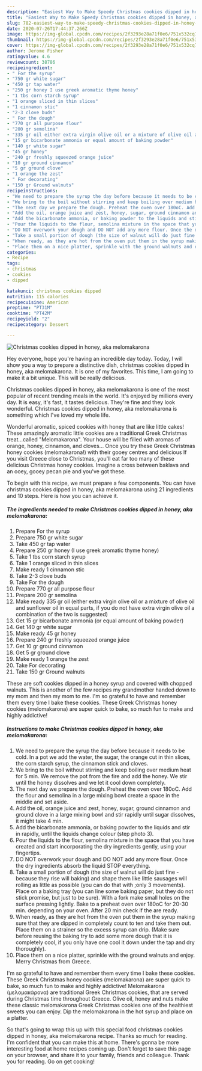 ```yaml
---
description: "Easiest Way to Make Speedy Christmas cookies dipped in honey, aka melomakarona"
title: "Easiest Way to Make Speedy Christmas cookies dipped in honey, aka melomakarona"
slug: 782-easiest-way-to-make-speedy-christmas-cookies-dipped-in-honey-aka-melomakarona
date: 2020-07-26T17:44:37.266Z
image: https://img-global.cpcdn.com/recipes/2f3293e28a71f0e6/751x532cq70/christmas-cookies-dipped-in-honey-aka-melomakarona-recipe-main-photo.jpg
thumbnail: https://img-global.cpcdn.com/recipes/2f3293e28a71f0e6/751x532cq70/christmas-cookies-dipped-in-honey-aka-melomakarona-recipe-main-photo.jpg
cover: https://img-global.cpcdn.com/recipes/2f3293e28a71f0e6/751x532cq70/christmas-cookies-dipped-in-honey-aka-melomakarona-recipe-main-photo.jpg
author: Jerome Fisher
ratingvalue: 4.6
reviewcount: 38786
recipeingredient:
- " For the syrup"
- "750 gr white sugar"
- "450 gr tap water"
- "250 gr honey I use greek aromatic thyme honey"
- "1 tbs corn starch syrup"
- "1 orange sliced in thin slices"
- "1 cinnamon stic"
- "2-3 clove buds"
- " For the dough"
- "770 gr all purpose flour"
- "200 gr semolina"
- "335 gr oil either extra virgin olive oil or a mixture of olive oil and sunflower oil in equal parts if you do not have extra virgin olive oil a combination of the two is suggested"
- "15 gr bicarbonate ammonia or equal amount of baking powder"
- "140 gr white sugar"
- "45 gr honey"
- "240 gr freshly squeezed orange juice"
- "10 gr ground cinnamon"
- "5 gr ground clove"
- "1 orange the zest"
- " For decorating"
- "150 gr Ground walnuts"
recipeinstructions:
- "We need to prepare the syrup the day before because it needs to be cold. In a pot we add the water, the sugar, the orange cut in thin slices, the corn starch syrup, the cinnamon stick and cloves."
- "We bring to the boil without stirring and keep boiling over medium heat for 5 min. We remove the pot from the fire and add the honey. We stir until the honey dissolves and we let it cool down completely."
- "The next day we prepare the dough. Preheat the oven over 180oC. Add the flour and semolina in a large mixing bowl create a space in the middle and set aside."
- "Add the oil, orange juice and zest, honey, sugar, ground cinnamon and ground clove in a large mixing bowl and stir rapidly until sugar dissolves, it might take 4 min."
- "Add the bicarbonate ammonia, or baking powder to the liquids and stir in rapidly, until the liquids change colour (step photo 3)."
- "Pour the liquids to the flour, semolina mixture in the space that you have created and start incorporating the dry ingredients gently, using your fingertips."
- "DO NOT overwork your dough and DO NOT add any more flour. Once the dry ingredients absorb the liquid STOP everything."
- "Take a small portion of dough (the size of walnut will do just fine - because they rise will baking) and shape them like little sausages will rolling as little as possible (you can do that with ;only 3 movements). Place on a baking tray (you can line some baking paper, but they do not stick promise, but just to be sure). With a fork make small holes on the surface pressing lightly. Bake to a preheat oven over 180oC for 20-30 min. depending on your oven. After 20 min check if the are ready."
- "When ready, as they are hot from the oven put them in the syrup making sure that they are dipped in completely count to ten and take them out. Place them on a strainer so the excess syrup can drip. (Make sure before reusing the baking try to add some more dough that it is completely cool, if you only have one cool it down under the tap and dry thoroughly)."
- "Place them on a nice platter, sprinkle with the ground walnuts and enjoy. Merry Christmas from Greece."
categories:
- Recipe
tags:
- christmas
- cookies
- dipped

katakunci: christmas cookies dipped 
nutrition: 115 calories
recipecuisine: American
preptime: "PT31M"
cooktime: "PT42M"
recipeyield: "2"
recipecategory: Dessert

---
```



![Christmas cookies dipped in honey, aka melomakarona](https://img-global.cpcdn.com/recipes/2f3293e28a71f0e6/751x532cq70/christmas-cookies-dipped-in-honey-aka-melomakarona-recipe-main-photo.jpg)

Hey everyone, hope you're having an incredible day today. Today, I will show you a way to prepare a distinctive dish, christmas cookies dipped in honey, aka melomakarona. It is one of my favorites. This time, I am going to make it a bit unique. This will be really delicious.

Christmas cookies dipped in honey, aka melomakarona is one of the most popular of recent trending meals in the world. It's enjoyed by millions every day. It is easy, it's fast, it tastes delicious. They're fine and they look wonderful. Christmas cookies dipped in honey, aka melomakarona is something which I've loved my whole life.

Wonderful aromatic, spiced cookies with honey that are like little cakes! These amazingly aromatic little cookies are a traditional Greek Christmas treat…called &#34;Melomakarona&#34;. Your house will be filled with aromas of orange, honey, cinnamon, and cloves… Once you try these Greek Christmas honey cookies (melomakarona!) with their gooey centres and delicious If you visit Greece close to Christmas, you&#39;ll eat far too many of these delicious Christmas honey cookies. Imagine a cross between baklava and an ooey, gooey pecan pie and you&#39;ve got these.


To begin with this recipe, we must prepare a few components. You can have christmas cookies dipped in honey, aka melomakarona using 21 ingredients and 10 steps. Here is how you can achieve it.

<!--inarticleads1-->

##### The ingredients needed to make Christmas cookies dipped in honey, aka melomakarona:

1. Prepare  For the syrup
1. Prepare 750 gr white sugar
1. Take 450 gr tap water
1. Prepare 250 gr honey (I use greek aromatic thyme honey)
1. Take 1 tbs corn starch syrup
1. Take 1 orange sliced in thin slices
1. Make ready 1 cinnamon stic
1. Take 2-3 clove buds
1. Take  For the dough
1. Prepare 770 gr all purpose flour
1. Prepare 200 gr semolina
1. Make ready 335 gr oil (either extra virgin olive oil or a mixture of olive oil and sunflower oil in equal parts, if you do not have extra virgin olive oil a combination of the two is suggested)
1. Get 15 gr bicarbonate ammonia (or equal amount of baking powder)
1. Get 140 gr white sugar
1. Make ready 45 gr honey
1. Prepare 240 gr freshly squeezed orange juice
1. Get 10 gr ground cinnamon
1. Get 5 gr ground clove
1. Make ready 1 orange the zest
1. Take  For decorating
1. Take 150 gr Ground walnuts


These are soft cookies dipped in a honey syrup and covered with chopped walnuts. This is another of the few recipes my grandmother handed down to my mom and then my mom to me. I&#39;m so grateful to have and remember them every time I bake these cookies. These Greek Christmas honey cookies (melomakarona) are super quick to bake, so much fun to make and highly addictive! 

<!--inarticleads2-->

##### Instructions to make Christmas cookies dipped in honey, aka melomakarona:

1. We need to prepare the syrup the day before because it needs to be cold. In a pot we add the water, the sugar, the orange cut in thin slices, the corn starch syrup, the cinnamon stick and cloves.
1. We bring to the boil without stirring and keep boiling over medium heat for 5 min. We remove the pot from the fire and add the honey. We stir until the honey dissolves and we let it cool down completely.
1. The next day we prepare the dough. Preheat the oven over 180oC. Add the flour and semolina in a large mixing bowl create a space in the middle and set aside.
1. Add the oil, orange juice and zest, honey, sugar, ground cinnamon and ground clove in a large mixing bowl and stir rapidly until sugar dissolves, it might take 4 min.
1. Add the bicarbonate ammonia, or baking powder to the liquids and stir in rapidly, until the liquids change colour (step photo 3).
1. Pour the liquids to the flour, semolina mixture in the space that you have created and start incorporating the dry ingredients gently, using your fingertips.
1. DO NOT overwork your dough and DO NOT add any more flour. Once the dry ingredients absorb the liquid STOP everything.
1. Take a small portion of dough (the size of walnut will do just fine - because they rise will baking) and shape them like little sausages will rolling as little as possible (you can do that with ;only 3 movements). Place on a baking tray (you can line some baking paper, but they do not stick promise, but just to be sure). With a fork make small holes on the surface pressing lightly. Bake to a preheat oven over 180oC for 20-30 min. depending on your oven. After 20 min check if the are ready.
1. When ready, as they are hot from the oven put them in the syrup making sure that they are dipped in completely count to ten and take them out. Place them on a strainer so the excess syrup can drip. (Make sure before reusing the baking try to add some more dough that it is completely cool, if you only have one cool it down under the tap and dry thoroughly).
1. Place them on a nice platter, sprinkle with the ground walnuts and enjoy. Merry Christmas from Greece.


I&#39;m so grateful to have and remember them every time I bake these cookies. These Greek Christmas honey cookies (melomakarona) are super quick to bake, so much fun to make and highly addictive! Melomakarona (μελομακάρονα) are traditional Greek Christmas cookies, that are served during Christmas time throughout Greece. Olive oil, honey and nuts make these classic melomakarona Greek Christmas cookies one of the healthiest sweets you can enjoy. Dip the melomakarona in the hot syrup and place on a platter. 

So that's going to wrap this up with this special food christmas cookies dipped in honey, aka melomakarona recipe. Thanks so much for reading. I'm confident that you can make this at home. There's gonna be more interesting food at home recipes coming up. Don't forget to save this page on your browser, and share it to your family, friends and colleague. Thank you for reading. Go on get cooking!
